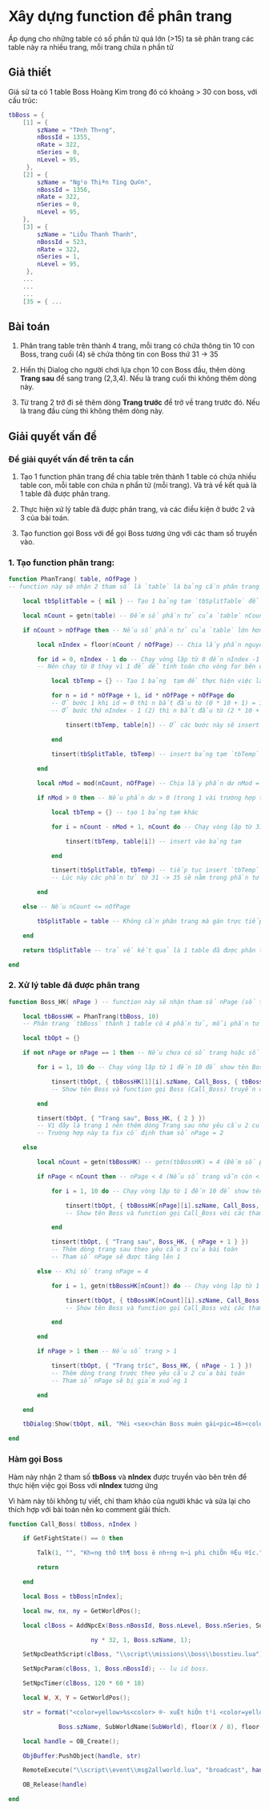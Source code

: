 # Xây dựng function để phân trang

Áp dụng cho những table có số phần tử quá lớn (>15) ta sẽ phân trang các table này ra nhiều trang, mỗi trang chứa n phần tử

## Giả thiết

Giả sử ta có 1 table Boss Hoàng Kim trong đó có khoảng > 30 con boss, với cấu trúc:

```lua
tbBoss = {
    [1] = {
        szName = "TÞnh Th«ng",
        nBossId = 1355,
        nRate = 322,
        nSeries = 0,
        nLevel = 95,
     },
    [2] = {
        szName = "Ng¹o Thiªn T­íng Qu©n",
        nBossId = 1356,
        nRate = 322,
        nSeries = 0,
        nLevel = 95,
    },
    [3] = {
        szName = "LiÔu Thanh Thanh",
        nBossId = 523,
        nRate = 322,
        nSeries = 1,
        nLevel = 95,
     },
    ...
    ...
    ...
    [35 = { ...
```

## Bài toán

1. Phân trang table trên thành 4 trang, mỗi trang có chứa thông tin 10 con Boss, trang cuối (4) sẽ chứa thông tin con Boss thứ 31 -> 35

2. Hiển thị Dialog cho người chơi lựa chọn 10 con Boss đầu, thêm dòng **Trang sau** để sang trang (2,3,4). Nếu là trang cuối thì không thêm dòng này.

3. Từ trang 2 trở đi sẽ thêm dòng **Trang trước** để trở về trang trước đó. Nếu là trang đầu cùng thì không thêm dòng này.

## Giải quyết vấn đề

### Để giải quyết vấn đề trên ta cần

1. Tạo 1 function phân trang để chia table trên thành 1 table có chứa nhiều table con, mỗi table con chứa n phần tử (mỗi trang). Và trả về kết quả là 1 table đã được phân trang.

2. Thực hiện xử lý table đã được phân trang, và các điều kiện ở bước 2 và 3 của bài toán.

3. Tạo function gọi Boss với để gọi Boss tương ứng với các tham số truyền vào.

### 1. Tạo function phân trang:

```lua
function PhanTrang( table, nOfPage )
-- function này sẽ nhận 2 tham số là `table` là bảng cần phân trang và `nOfPage` là số phần tử mỗi trang

    local tbSplitTable = { nil } -- Tạo 1 bảng tạm `tbSplitTable` để trả về kết quả

    local nCount = getn(table) -- Đếm số phần tử của `table` nCount = 35

    if nCount > nOfPage then -- Nếu số phần tử của `table` lớn hơn số phân tử mỗi trang (35 > 10)

        local nIndex = floor(nCount / nOfPage) -- Chia lấy phần nguyên nIndex = 3 (35 / 10)

        for id = 0, nIndex - 1 do -- Chạy vòng lặp từ 0 đến nIndex -1 (3 - 1 = 2)
        -- Nên chạy từ 0 thay vì 1 để dễ tính toán cho vòng for bên dưới

            local tbTemp = {} -- Tạo 1 bảng  tạm để thực hiện việc lấy các phần tử của `table`

            for n = id * nOfPage + 1, id * nOfPage + nOfPage do
            -- Ở bước 1 khi id = 0 thì n bắt đầu từ (0 * 10 + 1) = 1 đến (0 * 10 + 10) = 10
            -- Ở bước thứ nIndex - 1 (2) thì n bắt đầu từ (2 * 10 + 1) = 21 đến (2 * 10 + 10) = 30

                tinsert(tbTemp, table[n]) -- Ở các bước này sẽ insert các phần tử thứ n của `table` vào bảng tạm

            end     
            
            tinsert(tbSplitTable, tbTemp) -- insert bảng tạm `tbTemp` vào `tbSplitTable` (với id chạy từ 0 -> 2)

        end

        local nMod = mod(nCount, nOfPage) -- Chia lấy phần dư nMod = 5

        if nMod > 0 then -- Nếu phần dư > 0 (trong 1 vài trường hợp thì nCount chia hết cho nOfPage)

            local tbTemp = {} -- tạo 1 bảng tạm khác

            for i = nCount - nMod + 1, nCount do -- Chạy vòng lặp từ 31 - > 35 (35 - 5 + 1 = 31)

                tinsert(tbTemp, table[i]) -- insert vào bảng tạm

            end

            tinsert(tbSplitTable, tbTemp) -- tiếp tục insert `tbTemp` vào `tbSplitTable`
            -- Lúc này các phần tử từ 31 -> 35 sẽ nằm trong phần tử thứ 4 của `tbSplitTable`

        end

    else -- Nếu nCount <= nOfPage

        tbSplitTable = table -- Không cần phân trang mà gán trực tiếp cho `tbSplitTable` 

    end

    return tbSplitTable -- trả về kết quả là 1 table đã được phân trang

end
```

### 2. Xử lý table đã được phân trang

```lua
function Boss_HK( nPage ) -- function này sẽ nhận tham số nPage (số trang)

    local tbBossHK = PhanTrang(tbBoss, 10)
    -- Phân trang `tbBoss` thành 1 table có 4 phần tử, mỗi phần tử chỉ chứa thông tin 10 Boss rồi gán cho tbBossHK

    local tbOpt = {}

    if not nPage or nPage == 1 then -- Nếu chưa có số trang hoặc số trang là 1

        for i = 1, 10 do -- Chạy vòng lặp từ 1 đến 10 để show tên Boss 

            tinsert(tbOpt, { tbBossHK[1][i].szName, Call_Boss, { tbBossHK[1], i } })
            -- Show tên Boss và function gọi Boss (Call_Boss) truyền các tham số tương ứng với trang 1

        end

        tinsert(tbOpt, { "Trang sau", Boss_HK, { 2 } })
        -- Vì đây là trang 1 nên thêm dòng Trang sau như yêu cầu 2 của bài toán.
        -- Trường hợp này ta fix cố định tham số nPage = 2

    else

        local nCount = getn(tbBossHK) -- getn(tbBossHK) = 4 (Đếm số phần tử của tbBossHK (table đã phân trang))

        if nPage < nCount then -- nPage < 4 (Nếu số trang vẫn còn < getn(tbBossHK))

            for i = 1, 10 do -- Chạy vòng lặp từ 1 đến 10 để show tên Boss

                tinsert(tbOpt, { tbBossHK[nPage][i].szName, Call_Boss, { tbBossHK[nPage], i } })
                -- Show tên Boss và function gọi Call_Boss với các tham số tương ứng với số trang

            end

            tinsert(tbOpt, { "Trang sau", Boss_HK, { nPage + 1 } })
            -- Thêm dòng trang sau theo yêu cầu 3 của bài toán
            -- Tham số nPage sẽ được tăng lên 1

        else -- Khi số trang nPage = 4

            for i = 1, getn(tbBossHK[nCount]) do -- Chạy vòng lặp từ 1 đến 5 (getn(tbBossHK[4]) = 5)

                tinsert(tbOpt, { tbBossHK[nCount][i].szName, Call_Boss, { tbBossHK[nCount], i } })
                -- Show tên Boss và function gọi Call_Boss với các tham số tương ứng

            end

        end

        if nPage > 1 then -- Nếu số trang > 1

            tinsert(tbOpt, { "Trang tr­íc", Boss_HK, { nPage - 1 } })
            -- Thêm dòng trang trước theo yêu cầu 2 của bài toán
            -- Tham số nPage sẽ bị giảm xuống 1

        end

    end

    tbDialog:Show(tbOpt, nil, "Mêi <sex>chän Boss muèn gäi<pic=46><color>") -- Hiển thị dialog tương tác với người chơi

end
```

### Hàm gọi Boss

Hàm này nhận 2 tham số **tbBoss** và **nIndex** được truyền vào bên trên để thực hiện việc gọi Boss với **nIndex** tương ứng

Vì hàm này tôi không tự viết, chỉ tham khảo của người khác và sửa lại cho thích hợp với bài toán nên ko comment giải thích.

```lua
function Call_Boss( tbBoss, nIndex )

    if GetFightState() == 0 then

        Talk(1, "", "Kh«ng thÓ th¶ boss ë nh÷ng n¬i phi chiÕn ®Êu ®­îc.")

        return

    end

    local Boss = tbBoss[nIndex];

    local nw, nx, ny = GetWorldPos();

    local clBoss = AddNpcEx(Boss.nBossId, Boss.nLevel, Boss.nSeries, SubWorldID2Idx(nw), nx * 32,

                       ny * 32, 1, Boss.szName, 1);

    SetNpcDeathScript(clBoss, "\\script\\missions\\boss\\bosstieu.lua")

    SetNpcParam(clBoss, 1, Boss.nBossId); -- l­u id boss.

    SetNpcTimer(clBoss, 120 * 60 * 18)

    local W, X, Y = GetWorldPos();

    str = format("<color=yellow>%s<color> ®· xuÊt hiÖn t¹i <color=yellow>%s (%d,%d)<color>",

              Boss.szName, SubWorldName(SubWorld), floor(X / 8), floor((Y + 5) / 16))

    local handle = OB_Create();

    ObjBuffer:PushObject(handle, str)

    RemoteExecute("\\script\\event\\msg2allworld.lua", "broadcast", handle)

    OB_Release(handle)

end
```
